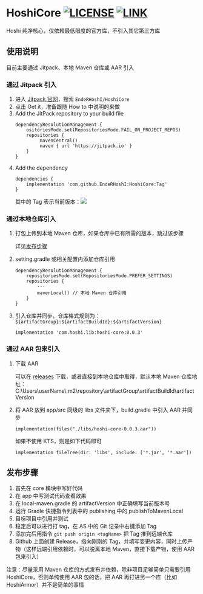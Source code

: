 # HoshiCore [![LICENSE](https://img.shields.io/badge/license-Anti%20996-blue.svg)](https://github.com/996icu/996.ICU/blob/master/LICENSE_CN) [![LINK](https://img.shields.io/badge/link-996.icu-red.svg)](https://996.icu)
Hoshi 纯净核心，仅依赖最低限度的官方库，不引入其它第三方库

## 使用说明
目前主要通过 Jitpack、本地 Maven 仓库或 AAR 引入
### 通过 Jitpack 引入
1. 进入 [Jitpack 官网](https://jitpack.io/)，搜索 `EndeRHoshI/HoshiCore`
2. 点击 Get it，准备跟随 How to 中说明的来做
3. Add the JitPack repository to your build file
   ```
   dependencyResolutionManagement {
       ositoriesMode.set(RepositoriesMode.FAIL_ON_PROJECT_REPOS)
       repositories {
            mavenCentral()
            maven { url 'https://jitpack.io' }
       }
   }  
   ```
4. Add the dependency
   ```
   dependencies {
       implementation 'com.github.EndeRHoshI:HoshiCore:Tag'
   }
   ```
   其中的 Tag 表示当前版本：[![](https://jitpack.io/v/EndeRHoshI/HoshiCore.svg)](https://jitpack.io/#EndeRHoshI/HoshiCore)
### 通过本地仓库引入
1. 打包上传到本地 Maven 仓库，如果仓库中已有所需的版本，跳过该步骤

   详见[发布步骤](#发布步骤)

2. setting.gradle 或相关配置内添加仓库引用
    ```
    dependencyResolutionManagement {
        repositoriesMode.set(RepositoriesMode.PREFER_SETTINGS)
        repositories {
            ···
            mavenLocal() // 本地 Maven 仓库引用
        }
    }
    ```
3. 引入仓库并同步，仓库格式规则为：`${artifactGroup}:${artifactBuildId}:${artifactVersion}`
    ```
    implementation 'com.hoshi.lib:hoshi-core:0.0.3'
    ```
### 通过 AAR 包来引入
1. 下载 AAR

   可以在 [releases](https://github.com/EndeRHoshI/HoshiCore/releases) 下载，或者直接到本地仓库中取得，默认本地 Maven 仓库地址：C:\Users\userName\\.m2\repository\artifactGroup\artifactBuildId\artifactVersion

2. 将 AAR 放到 app/src 同级的 libs 文件夹下，build.gradle 中引入 AAR 并同步
    ```
    implementation(files("./libs/hoshi-core-0.0.3.aar"))
    ```
   如果不使用 KTS，则是如下代码即可
    ```
    implementation fileTree(dir: 'libs', include: ['*.jar', '*.aar'])
    ```
## 发布步骤
1. 首先在 core 模块中写好代码
2. 在 app 中写测试代码查看效果
3. 在 local-maven.gradle 的 artifactVersion 中正确填写当前版本号
4. 运行 Gradle 快捷指令列表中的 publishing 中的 publishToMavenLocal
5. 目标项目中引用并测试
6. 稳定后可以进行打 tag，在 AS 中的 Git 记录中右键添加 Tag
7. 添加完后用指令 `git push origin <tagName>` 把 Tag 推到远端仓库
8. Github 上面创建 Release，指向刚刚的 Tag，并填写变更内容，同时上传产物（这样远端引用依赖时，可以脱离本地 Maven，直接下载产物，使用 AAR 包来引入）

注意：尽量采用 Maven 仓库的方式发布并依赖，除非项目足够简单只需要引用 HoshiCore，否则单纯使用 AAR 包的话，把 AAR 再打进另一个库（比如 HoshiArmor）并不是简单的事情